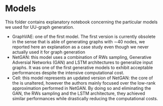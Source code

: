 # Models

This folder contains explanatory notebook concerning the particular models we used for UU-graph generation.
- GraphVAE: one of the first model. The first version is currently obsolete in the sense that is able of generating graphs with $\sim$40 nodes, we reported here an explanation as a case study even though we never actually used it for graph generation
- NetGAN: this model uses a combination of RWs sampling, Generative Adversial Networks (GAN) and LSTM architectures to generalize input graphs. It was one of the first generative models to exhibit acceptable performances despite the intensive computational cost.
- Cell: this model represents an updated version of NetGAN: the core of the is unaltered, however the authors mainly focused over the low-rank approximation performed in NetGAN. By doing so and eliminating the GAN, the RWs sampling and the LSTM architecture, they achieved similar performances while drastically reducing the computational costs.
